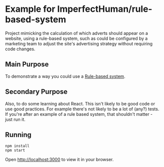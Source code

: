 # Example for ImperfectHuman/rule-based-system

Project mimicking the calculation of which adverts should appear on a website,
using a rule-based system, such as could be configured by a marketing team
to adjust the site's advertising strategy without requiring code changes.

## Main Purpose

To demonstrate a way you could use a [Rule-based system](https://github.com/ImperfectHuman/rule-based-system).

## Secondary Purpose

Also, to do some learning about React. This isn't likely to be good code or use
good practices. For example there's not likely to be a lot of (any?) tests. If
you're after an example of a rule based system, that shouldn't matter - just run
it.

## Running

```
npm install
npm start
```

Open [http://localhost:3000](http://localhost:3000) to view it in your browser.

